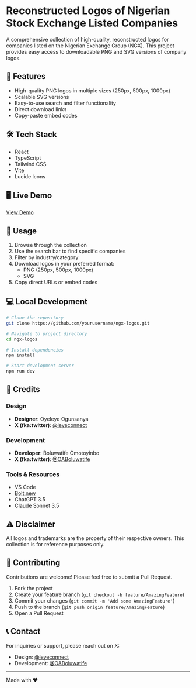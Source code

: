 # Reconstructed Logos of Nigerian Stock Exchange Listed Companies

A comprehensive collection of high-quality, reconstructed logos for companies listed on the Nigerian Exchange Group (NGX). This project provides easy access to downloadable PNG and SVG versions of company logos.

## 🚀 Features

- High-quality PNG logos in multiple sizes (250px, 500px, 1000px)
- Scalable SVG versions
- Easy-to-use search and filter functionality
- Direct download links
- Copy-paste embed codes

## 🛠 Tech Stack

- React
- TypeScript
- Tailwind CSS
- Vite
- Lucide Icons

## 🖥 Live Demo

[View Demo](https://ngx-logos.vercel.app)

## 🎯 Usage

1. Browse through the collection
2. Use the search bar to find specific companies
3. Filter by industry/category
4. Download logos in your preferred format:
   - PNG (250px, 500px, 1000px)
   - SVG
5. Copy direct URLs or embed codes

## 💻 Local Development

```bash
# Clone the repository
git clone https://github.com/yourusername/ngx-logos.git

# Navigate to project directory
cd ngx-logos

# Install dependencies
npm install

# Start development server
npm run dev
```

## 🤝 Credits

### Design
- **Designer**: Oyeleye Ogunsanya
- **X (fka:twitter)**: [@leyeconnect](https://twitter.com/leyeconnect)

### Development
- **Developer**: Boluwatife Omotoyinbo
- **X (fka:twitter)**: [@OABoluwatife](https://twitter.com/OABoluwatife)

### Tools & Resources
- VS Code
- [Bolt.new](https://bolt.new)
- ChatGPT 3.5
- Claude Sonnet 3.5


## ⚠️ Disclaimer

All logos and trademarks are the property of their respective owners. This collection is for reference purposes only.

## 🤝 Contributing

Contributions are welcome! Please feel free to submit a Pull Request.

1. Fork the project
2. Create your feature branch (`git checkout -b feature/AmazingFeature`)
3. Commit your changes (`git commit -m 'Add some AmazingFeature'`)
4. Push to the branch (`git push origin feature/AmazingFeature`)
5. Open a Pull Request

## 📞 Contact

For inquiries or support, please reach out on X:
- Design: [@leyeconnect](https://twitter.com/leyeconnect)
- Development: [@OABoluwatife](https://twitter.com/OABoluwatife)

---

Made with ❤️
